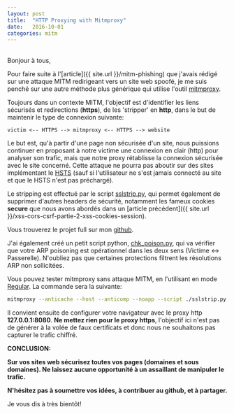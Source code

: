```yaml
---
layout: post
title:  "HTTP Proxying with Mitmproxy"
date:   2016-10-01
categories: mitm
---
```

<br />
Bonjour à tous,
  
Pour faire suite à l'[article]({{ site.url }}/mitm-phishing) que j'avais rédigé sur une attaque MITM redirigeant vers un site web spoofé, je me suis penché sur une autre méthode plus générique qui utilise l'outil [mitmproxy](https://mitmproxy.org/).  
  
Toujours dans un contexte MITM, l'objectif est d'identifier les liens sécurisés et redirections (**https**), de les 'stripper' en **http**, dans le but de maintenir le type de connexion suivante:  
  
```
victim <-- HTTPS --> mitmproxy <-- HTTPS --> website
```
  
Le but est, qu'à partir d'une page non sécurisée d'un site, nous puissions continuer en proposant à notre victime une connexion en clair (http) pour analyser son trafic, mais que notre proxy rétablisse la connexion sécurisée avec le site concerné. Cette attaque ne pourra pas aboutir sur des sites implémentant le [HSTS](https://https.cio.gov/hsts/) (sauf si l'utilisateur ne s'est jamais connecté au site et que le HSTS n'est pas préchargé).  
  
Le stripping est effectué par le script [sslstrip.py](https://github.com/phackt/Workshops/blob/master/mitm/http_proxy/sslstrip.py), qui permet également de supprimer d'autres headers de sécurité, notamment les fameux cookies **secure** que nous avons abordés dans un [article précédent]({{ site.url }}/xss-cors-csrf-partie-2-xss-cookies-session).  
  
Vous trouverez le projet full sur mon [github](https://github.com/phackt/Workshops/tree/master/mitm/http_proxy).  
  
J'ai également créé un petit script python, [chk_poison.py](https://github.com/phackt/Workshops/blob/master/mitm/http_proxy/chk_poison.py), qui va vérifier que votre ARP poisoning est opérationnel dans les deux sens (Victime \<-\> Passerelle). N'oubliez pas que certaines protections filtrent les résolutions ARP non sollicitées.  
  
Vous pouvez tester mitmproxy sans attaque MITM, en l'utilisant en mode [Regular](http://docs.mitmproxy.org/en/stable/modes.html). La commande sera la suivante:  

```bash
mitmproxy --anticache --host --anticomp --noapp --script ./sslstrip.py --eventlog
```
  
Il convient ensuite de configurer votre navigateur avec le proxy http **127.0.0.1:8080**. **Ne mettez rien pour le proxy https**, l'objectif ici n'est pas de générer à la volée de faux certificats et donc nous ne souhaitons pas capturer le trafic chiffré.  
  
**CONCLUSION:**  
  
**Sur vos sites web sécurisez toutes vos pages (domaines et sous domaines). Ne laissez aucune opportunité à un assaillant de manipuler le trafic.**
  
**N'hésitez pas à soumettre vos idées, à contribuer au github, et à partager.**
  
Je vous dis à très bientôt!
